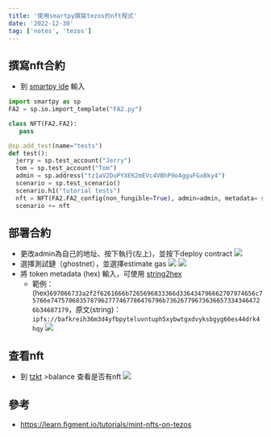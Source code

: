 ```yaml
---
title: '使用smartpy撰寫tezos的nft程式'
date: '2022-12-30'
tag: ['notes', 'tezos']
---
```

## 撰寫nft合約
- 到 [smartpy ide](https://smartpy.io/ide) 輸入
```python
import smartpy as sp
FA2 = sp.io.import_template("FA2.py")

class NFT(FA2.FA2):
   pass

@sp.add_test(name="tests")
def test():
  jerry = sp.test_account("Jerry")
  tom = sp.test_account("Tom")
  admin = sp.address("tz1aV2DuPYXEK2mEVc4VBhP9o4gguFGxBky4")
  scenario = sp.test_scenario()
  scenario.h1("tutorial tests")
  nft = NFT(FA2.FA2_config(non_fungible=True), admin=admin, metadata= sp.utils.metadata_of_url("https://alanhc.github.io/nft/tezos-contract-example.json")
  scenario += nft
```
## 部署合約
- 更改admin為自己的地址、按下執行(左上)，並按下deploy contract
![](https://i.imgur.com/qLG96GS.png)
- 選擇測試鏈（ghostnet），並選擇estimate gas
![](https://i.imgur.com/tRzRx3P.png)
![](https://i.imgur.com/BEyHnAN.png)
- 將 token metadata (hex) 輸入，可使用 [string2hex](https://codebeautify.org/string-hex-converter)
    - 範例：(hex)`697066733a2f2f6261666b7265696833366d336434796662707974656c75766e7475706835787962777467786476796b736267796736366573343464726b34687179`，原文(string)：`ipfs://bafkreih36m3d4yfbpyteluvntuph5xybwtgxdvyksbgyg66es44drk4hqy`
![](https://i.imgur.com/5W1GHKA.png)
## 查看nft
- 到 [tzkt](https://ghostnet.tzkt.io/) >balance 查看是否有nft
![](https://i.imgur.com/vhoA46K.png)


## 參考
- https://learn.figment.io/tutorials/mint-nfts-on-tezos